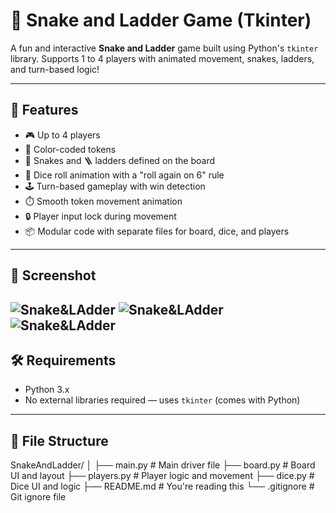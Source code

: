 # 🎲 Snake and Ladder Game (Tkinter)

A fun and interactive **Snake and Ladder** game built using Python's `tkinter` library. Supports 1 to 4 players with animated movement, snakes, ladders, and turn-based logic!

---

## 🚀 Features

- 🎮 Up to 4 players
- 🎨 Color-coded tokens
- 🐍 Snakes and 🪜 ladders defined on the board
- 🎲 Dice roll animation with a "roll again on 6" rule
- 🕹️ Turn-based gameplay with win detection
- ⏱️ Smooth token movement animation
- 🔒 Player input lock during movement
- 📦 Modular code with separate files for board, dice, and players

---

## 📸 Screenshot

![Snake&LAdder](img1.png)
![Snake&LAdder](img2.png)
![Snake&LAdder](img2.png)
---

## 🛠️ Requirements

- Python 3.x
- No external libraries required — uses `tkinter` (comes with Python)

---

## 🧾 File Structure
SnakeAndLadder/
│
├── main.py # Main driver file
├── board.py # Board UI and layout
├── players.py # Player logic and movement
├── dice.py # Dice UI and logic
├── README.md # You're reading this
└── .gitignore # Git ignore file
